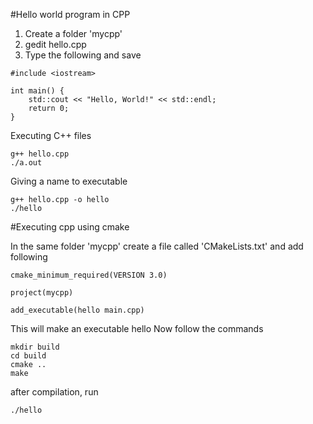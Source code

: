 #Hello world program in CPP
1. Create a folder 'mycpp'
2. gedit hello.cpp
3. Type the following and save
```
#include <iostream>

int main() {
    std::cout << "Hello, World!" << std::endl;
    return 0;
}
```
Executing C++ files
```
g++ hello.cpp
./a.out
```

Giving a name to executable

```
g++ hello.cpp -o hello
./hello
```
#Executing cpp using cmake

In the same folder 'mycpp' create a file called 'CMakeLists.txt' and add following

```
cmake_minimum_required(VERSION 3.0)

project(mycpp)

add_executable(hello main.cpp)
```
This will make an executable hello
Now follow the commands

```
mkdir build
cd build
cmake ..
make
```
after compilation, run
```
./hello
```

